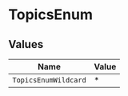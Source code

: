 # TopicsEnum


## Values

| Name                 | Value                |
| -------------------- | -------------------- |
| `TopicsEnumWildcard` | *                    |